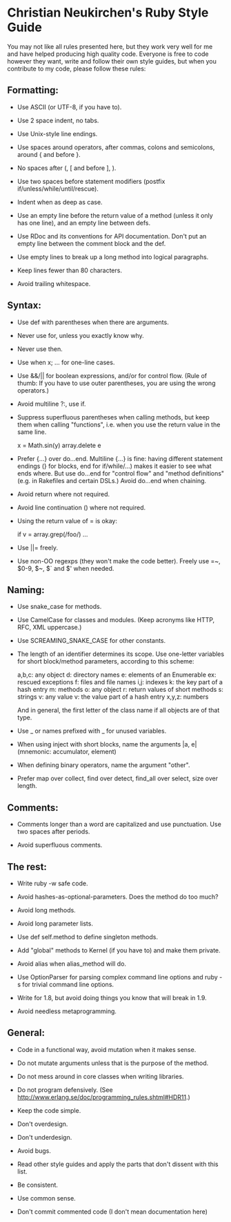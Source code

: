 # Christian Neukirchen's Ruby Style Guide

You may not like all rules presented here, but they work very well for
me and have helped producing high quality code.  Everyone is free to
code however they want, write and follow their own style guides, but
when you contribute to my code, please follow these rules:


## Formatting:

* Use ASCII (or UTF-8, if you have to).

* Use 2 space indent, no tabs.

* Use Unix-style line endings.

* Use spaces around operators, after commas, colons and semicolons,
  around { and before }.

* No spaces after (, [ and before ], ).

* Use two spaces before statement modifiers (postfix
  if/unless/while/until/rescue).

* Indent when as deep as case.

* Use an empty line before the return value of a method (unless it
  only has one line), and an empty line between defs.

* Use RDoc and its conventions for API documentation.  Don't put an
  empty line between the comment block and the def.

* Use empty lines to break up a long method into logical paragraphs.

* Keep lines fewer than 80 characters.

* Avoid trailing whitespace.


## Syntax:

* Use def with parentheses when there are arguments.

* Never use for, unless you exactly know why.

* Never use then.

* Use when x; ... for one-line cases.

* Use &&/|| for boolean expressions, and/or for control flow.  (Rule
  of thumb: If you have to use outer parentheses, you are using the
  wrong operators.)

* Avoid multiline ?:, use if.

* Suppress superfluous parentheses when calling methods, but keep them
  when calling "functions", i.e. when you use the return value in the
  same line.

    x = Math.sin(y)
    array.delete e

* Prefer {...} over do...end.  Multiline {...} is fine: having
  different statement endings (} for blocks, end for if/while/...)
  makes it easier to see what ends where.  But use do...end for
  "control flow" and "method definitions" (e.g. in Rakefiles and
  certain DSLs.)  Avoid do...end when chaining.

* Avoid return where not required.

* Avoid line continuation (\) where not required.

* Using the return value of = is okay:

    if v = array.grep(/foo/) ...

* Use ||= freely.

* Use non-OO regexps (they won't make the code better).  Freely use
  =~, $0-9, $~, $` and $' when needed.


## Naming:

* Use snake_case for methods.

* Use CamelCase for classes and modules.  (Keep acronyms like HTTP,
  RFC, XML uppercase.)

* Use SCREAMING_SNAKE_CASE for other constants.

* The length of an identifier determines its scope.  Use one-letter
  variables for short block/method parameters, according to this
  scheme:

    a,b,c: any object
    d: directory names
    e: elements of an Enumerable
    ex: rescued exceptions
    f: files and file names
    i,j: indexes
    k: the key part of a hash entry
    m: methods
    o: any object
    r: return values of short methods
    s: strings
    v: any value
    v: the value part of a hash entry
    x,y,z: numbers

  And in general, the first letter of the class name if all objects
  are of that type.

* Use _ or names prefixed with _ for unused variables.

* When using inject with short blocks, name the arguments |a, e|
  (mnemonic: accumulator, element)

* When defining binary operators, name the argument "other".

* Prefer map over collect, find over detect, find_all over select,
  size over length.


## Comments:

* Comments longer than a word are capitalized and use punctuation.
  Use two spaces after periods.

* Avoid superfluous comments.


## The rest:

* Write ruby -w safe code.

* Avoid hashes-as-optional-parameters.  Does the method do too much?

* Avoid long methods.

* Avoid long parameter lists.

* Use def self.method to define singleton methods.

* Add "global" methods to Kernel (if you have to) and make them private.

* Avoid alias when alias_method will do.

* Use OptionParser for parsing complex command line options and
  ruby -s for trivial command line options.

* Write for 1.8, but avoid doing things you know that will break in 1.9.

* Avoid needless metaprogramming.


## General:

* Code in a functional way, avoid mutation when it makes sense.

* Do not mutate arguments unless that is the purpose of the method.

* Do not mess around in core classes when writing libraries.

* Do not program defensively.
  (See http://www.erlang.se/doc/programming_rules.shtml#HDR11.)

* Keep the code simple.

* Don't overdesign.

* Don't underdesign.

* Avoid bugs.

* Read other style guides and apply the parts that don't dissent with
  this list.

* Be consistent.

* Use common sense.

* Don't commit commented code (I don't mean documentation here)
